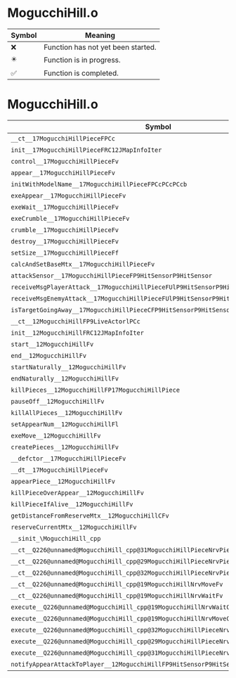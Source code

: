 # MogucchiHill.o
| Symbol | Meaning 
| ------------- | ------------- 
| :x: | Function has not yet been started. 
| :eight_pointed_black_star: | Function is in progress. 
| :white_check_mark: | Function is completed. 


# MogucchiHill.o
| Symbol | Decompiled? |
| ------------- | ------------- |
| `__ct__17MogucchiHillPieceFPCc` | :x: |
| `init__17MogucchiHillPieceFRC12JMapInfoIter` | :x: |
| `control__17MogucchiHillPieceFv` | :x: |
| `appear__17MogucchiHillPieceFv` | :x: |
| `initWithModelName__17MogucchiHillPieceFPCcPCcPCcb` | :x: |
| `exeAppear__17MogucchiHillPieceFv` | :x: |
| `exeWait__17MogucchiHillPieceFv` | :x: |
| `exeCrumble__17MogucchiHillPieceFv` | :x: |
| `crumble__17MogucchiHillPieceFv` | :x: |
| `destroy__17MogucchiHillPieceFv` | :x: |
| `setSize__17MogucchiHillPieceFf` | :x: |
| `calcAndSetBaseMtx__17MogucchiHillPieceFv` | :x: |
| `attackSensor__17MogucchiHillPieceFP9HitSensorP9HitSensor` | :x: |
| `receiveMsgPlayerAttack__17MogucchiHillPieceFUlP9HitSensorP9HitSensor` | :x: |
| `receiveMsgEnemyAttack__17MogucchiHillPieceFUlP9HitSensorP9HitSensor` | :x: |
| `isTargetGoingAway__17MogucchiHillPieceCFP9HitSensorP9HitSensor` | :x: |
| `__ct__12MogucchiHillFP9LiveActorlPCc` | :x: |
| `init__12MogucchiHillFRC12JMapInfoIter` | :x: |
| `start__12MogucchiHillFv` | :x: |
| `end__12MogucchiHillFv` | :x: |
| `startNaturally__12MogucchiHillFv` | :x: |
| `endNaturally__12MogucchiHillFv` | :x: |
| `killPieces__12MogucchiHillFP17MogucchiHillPiece` | :x: |
| `pauseOff__12MogucchiHillFv` | :x: |
| `killAllPieces__12MogucchiHillFv` | :x: |
| `setAppearNum__12MogucchiHillFl` | :x: |
| `exeMove__12MogucchiHillFv` | :x: |
| `createPieces__12MogucchiHillFv` | :x: |
| `__defctor__17MogucchiHillPieceFv` | :x: |
| `__dt__17MogucchiHillPieceFv` | :x: |
| `appearPiece__12MogucchiHillFv` | :x: |
| `killPieceOverAppear__12MogucchiHillFv` | :x: |
| `killPieceIfAlive__12MogucchiHillFv` | :x: |
| `getDistanceFromReserveMtx__12MogucchiHillCFv` | :x: |
| `reserveCurrentMtx__12MogucchiHillFv` | :x: |
| `__sinit_\MogucchiHill_cpp` | :x: |
| `__ct__Q226@unnamed@MogucchiHill_cpp@31MogucchiHillPieceNrvPieceAppearFv` | :x: |
| `__ct__Q226@unnamed@MogucchiHill_cpp@29MogucchiHillPieceNrvPieceWaitFv` | :x: |
| `__ct__Q226@unnamed@MogucchiHill_cpp@32MogucchiHillPieceNrvPieceCrumbleFv` | :x: |
| `__ct__Q226@unnamed@MogucchiHill_cpp@19MogucchiHillNrvMoveFv` | :x: |
| `__ct__Q226@unnamed@MogucchiHill_cpp@19MogucchiHillNrvWaitFv` | :x: |
| `execute__Q226@unnamed@MogucchiHill_cpp@19MogucchiHillNrvWaitCFP5Spine` | :x: |
| `execute__Q226@unnamed@MogucchiHill_cpp@19MogucchiHillNrvMoveCFP5Spine` | :x: |
| `execute__Q226@unnamed@MogucchiHill_cpp@32MogucchiHillPieceNrvPieceCrumbleCFP5Spine` | :x: |
| `execute__Q226@unnamed@MogucchiHill_cpp@29MogucchiHillPieceNrvPieceWaitCFP5Spine` | :x: |
| `execute__Q226@unnamed@MogucchiHill_cpp@31MogucchiHillPieceNrvPieceAppearCFP5Spine` | :x: |
| `notifyAppearAttackToPlayer__12MogucchiHillFP9HitSensorP9HitSensor` | :x: |
